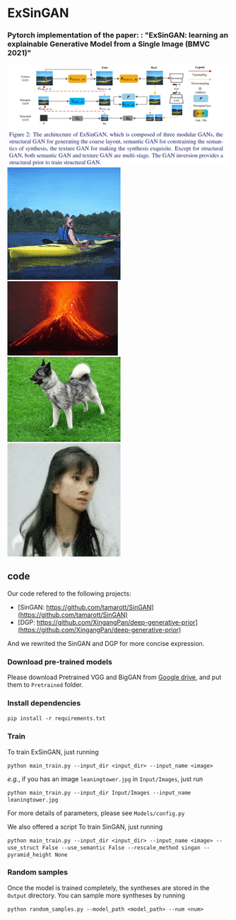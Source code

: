 # ExSinGAN

### Pytorch implementation of the paper: : "ExSinGAN: learning an explainable Generative Model from a Single Image (BMVC 2021)"
![](README/ExSinGAN.png)
![](README/1.gif)![](README/2.gif)![](README/4.gif)![](README/5.gif)
## code
Our code refered to the following projects:
* [SinGAN: https://github.com/tamarott/SinGAN](https://github.com/tamarott/SinGAN)
* [DGP: https://github.com/XingangPan/deep-generative-prior](https://github.com/XingangPan/deep-generative-prior)

And we rewrited the SinGAN and DGP for more concise expression.

### Download pre-trained models
Please download Pretrained VGG and BigGAN from [Google drive](https://drive.google.com/drive/folders/1PCjfGss6Ewc9AeZN3gey3ZSHPPHlgTGM?usp=sharing), and put them to `Pretrained` folder.

### Install dependencies

```angular2html
pip install -r requirements.txt
```

###  Train
To train ExSinGAN, just running
```
python main_train.py --input_dir <input_dir> --input_name <image>
```
*e.g.*, if you has an image `leaningtower.jpg` in `Input/Images`, just run 


```
python main_train.py --input_dir Input/Images --input_name leaningtower.jpg
```
For more details of parameters, please see `Models/config.py`

We also offered a script To train SinGAN, just running
```angular2html
python main_train.py --input_dir <input_dir> --input_name <image> --use_struct False --use_semantic False --rescale_method singan --pyramid_height None
```


###  Random samples

Once the model is trained completely, the syntheses are stored in the `Output` directory. You can sample more syntheses by running 
```angular2html
python random_samples.py --model_path <model_path> --num <num>
```

[comment]: <> (###  Random samples of arbitrary sizes)

[comment]: <> (For generating samples of arbitrary sizes, running)

[comment]: <> (```angular2html)

[comment]: <> (python random_samples.py --model_path <model_path> --num <num> --scale_h <scale_h> --scale_w <scale_w>)

[comment]: <> (```)
